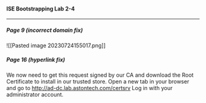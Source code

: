 


#### ISE Bootstrapping Lab 2-4 
---
##### Page 9 (incorrect domain fix)

![[Pasted image 20230724155017.png]]

##### Page 16 (hyperlink fix)
We now need to get this request signed by our CA and download the Root Certificate to install in our trusted store. Open a new tab in your browser and go to http://ad-dc.lab.astontech.com/certsrv Log in with your administrator account.



